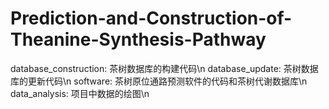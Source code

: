# Prediction-and-Construction-of-Theanine-Synthesis-Pathway

database_construction: 茶树数据库的构建代码\n
database_update: 茶树数据库的更新代码\n
software: 茶树原位通路预测软件的代码和茶树代谢数据库\n
data_analysis: 项目中数据的绘图\n
